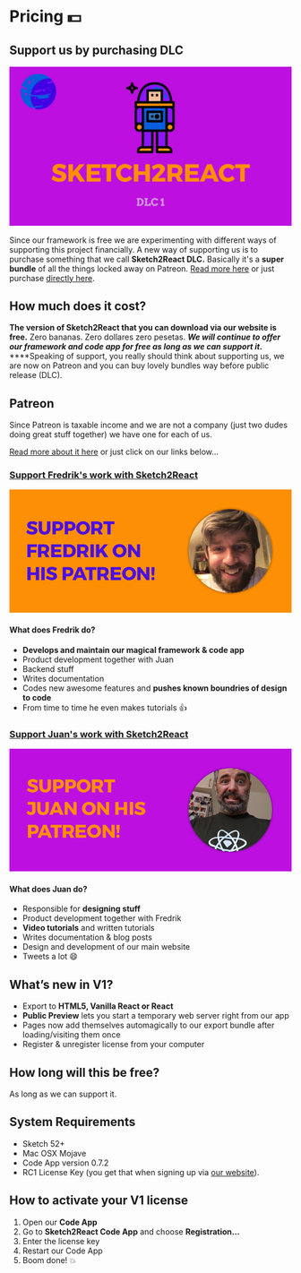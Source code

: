 # Pricing 💵

## **Support us by purchasing DLC**

![](.gitbook/assets/s2rdlc.jpg)

Since our framework is free we are experimenting with different ways of supporting this project financially. A new way of supporting us is to purchase something that we call **Sketch2React DLC.** Basically it's a **super bundle** of all the things locked away on Patreon. [Read more here](https://medium.com/sketch2react/sketch2react-dlc-1-is-here-4e8055568fab) or just purchase [directly here](https://gum.co/dWfpH).

## **How much does it cost?**

**The version of Sketch2React that you can download via our website is free.** Zero bananas. Zero dollares zero pesetas. _**We will continue to offer our framework and code app for free as long as we can support it.**_ ****Speaking of support, you really should think about supporting us, we are now on Patreon and you can buy lovely bundles way before public release \(DLC\). 

## Patreon

Since Patreon is taxable income and we are not a company \(just two dudes doing great stuff together\) we have one for each of us.

[Read more about it here](https://medium.com/sketch2react/support-sketch2react-on-patreon-b76ef1f21356) or just click on our links below…

### [Support Fredrik's work with Sketch2React](https://www.patreon.com/sketch2react)

![](.gitbook/assets/fredrikpatreonbadge-2x.png)

#### What does Fredrik do?

* **Develops and maintain our magical framework & code app**
* Product development together with Juan
* Backend stuff
* Writes documentation
* Codes new awesome features and **pushes known boundries of design to code** 
* From time to time he even makes tutorials 👍

### [Support Juan's work with Sketch2React](https://www.patreon.com/designforventures)

![](.gitbook/assets/juanpatreonbadge-2x.png)

#### What does Juan do?

* Responsible for **designing stuff**
* Product development together with Fredrik
* **Video tutorials** and written tutorials
* Writes documentation & blog posts 
* Design and development of our main website
* Tweets a lot 😄

## **What’s new in V1?**

* Export to **HTML5, Vanilla React or React**
* **Public Preview** lets you start a temporary web server right from our app
* Pages now add themselves automagically to our export bundle after loading/visiting them once
* Register & unregister license from your computer

## **How long will this be free?**

As long as we can support it.

## **System Requirements**

* Sketch 52+
* Mac OSX Mojave
* Code App version 0.7.2
* RC1 License Key \(you get that when signing up via [our website](https://sketch2react.io/)\).

## **How to activate your V1 license**

1. Open our **Code App**
2. Go to **Sketch2React Code App** and choose **Registration…**
3. Enter the license key
4. Restart our Code App
5. Boom done! 💥

